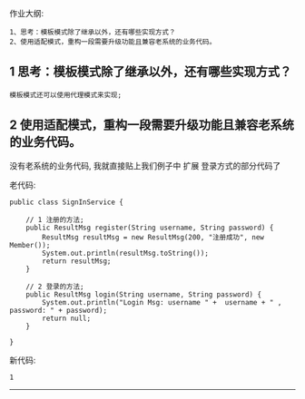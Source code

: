 作业大纲:

```
1、思考：模板模式除了继承以外，还有哪些实现方式？
2、使用适配模式，重构一段需要升级功能且兼容老系统的业务代码。
```

## 1 思考：模板模式除了继承以外，还有哪些实现方式？

```
模板模式还可以使用代理模式来实现;
```

## 2 使用适配模式，重构一段需要升级功能且兼容老系统的业务代码。

没有老系统的业务代码, 我就直接贴上我们例子中 扩展 登录方式的部分代码了

老代码:

```
public class SignInService {

    // 1 注册的方法;
    public ResultMsg register(String username, String password) {
        ResultMsg resultMsg = new ResultMsg(200, "注册成功", new Member());
        System.out.println(resultMsg.toString());
        return resultMsg;
    }

    // 2 登录的方法;
    public ResultMsg login(String username, String password) {
        System.out.println("Login Msg: username " +  username + " , password: " + password);
        return null;
    }

}
```

新代码:

    1

---



